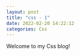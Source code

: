 ```yaml
---
layout: post
title: "css - 1"
date: 2022-02-20 14:22:12
categories: Css
---
```


Welcome to my Css blog!
